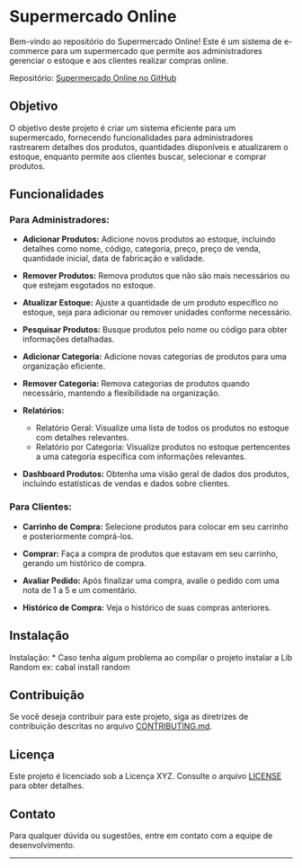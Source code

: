 # Supermercado Online

Bem-vindo ao repositório do Supermercado Online! Este é um sistema de e-commerce para um supermercado que permite aos administradores gerenciar o estoque e aos clientes realizar compras online.

Repositório: [Supermercado Online no GitHub](https://github.com/GledsonLScruz/plp-projeto.git)

## Objetivo

O objetivo deste projeto é criar um sistema eficiente para um supermercado, fornecendo funcionalidades para administradores rastrearem detalhes dos produtos, quantidades disponíveis e atualizarem o estoque, enquanto permite aos clientes buscar, selecionar e comprar produtos.

## Funcionalidades

### Para Administradores:

- **Adicionar Produtos:** Adicione novos produtos ao estoque, incluindo detalhes como nome, código, categoria, preço, preço de venda, quantidade inicial, data de fabricação e validade.

- **Remover Produtos:** Remova produtos que não são mais necessários ou que estejam esgotados no estoque.

- **Atualizar Estoque:** Ajuste a quantidade de um produto específico no estoque, seja para adicionar ou remover unidades conforme necessário.

- **Pesquisar Produtos:** Busque produtos pelo nome ou código para obter informações detalhadas.

- **Adicionar Categoria:** Adicione novas categorias de produtos para uma organização eficiente.

- **Remover Categoria:** Remova categorias de produtos quando necessário, mantendo a flexibilidade na organização.

- **Relatórios:**
  - Relatório Geral: Visualize uma lista de todos os produtos no estoque com detalhes relevantes.
  - Relatório por Categoria: Visualize produtos no estoque pertencentes a uma categoria específica com informações relevantes.

- **Dashboard Produtos:** Obtenha uma visão geral de dados dos produtos, incluindo estatísticas de vendas e dados sobre clientes.

### Para Clientes:

- **Carrinho de Compra:** Selecione produtos para colocar em seu carrinho e posteriormente comprá-los.

- **Comprar:** Faça a compra de produtos que estavam em seu carrinho, gerando um histórico de compra.

- **Avaliar Pedido:** Após finalizar uma compra, avalie o pedido com uma nota de 1 a 5 e um comentário.

- **Histórico de Compra:** Veja o histórico de suas compras anteriores.

## Instalação

Instalação:
	* Caso tenha algum problema ao compilar o projeto instalar a Lib Random
		ex: cabal install random

## Contribuição

Se você deseja contribuir para este projeto, siga as diretrizes de contribuição descritas no arquivo [CONTRIBUTING.md](CONTRIBUTING.md).

## Licença

Este projeto é licenciado sob a Licença XYZ. Consulte o arquivo [LICENSE](LICENSE) para obter detalhes.

## Contato

Para qualquer dúvida ou sugestões, entre em contato com a equipe de desenvolvimento.

---

